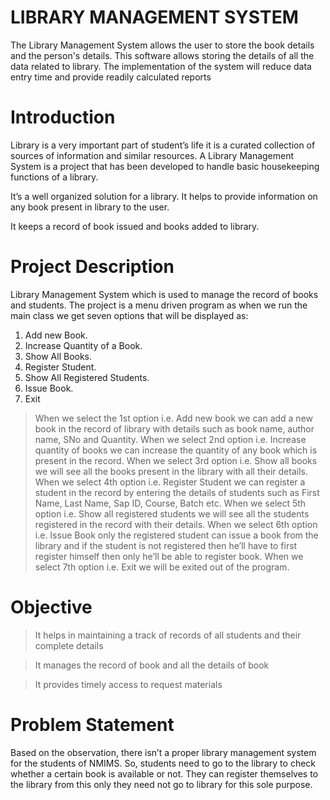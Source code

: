 # LIBRARY MANAGEMENT SYSTEM
 The Library Management System allows the user to store the book details and the person's details. This software allows storing the details of all the data related to library. The implementation of the system will reduce data entry time and provide readily calculated reports

# Introduction

Library is a very important part of student’s life it is a curated collection of sources of information and similar resources. A Library Management System is a project that has been developed to handle basic housekeeping functions of a library.

 It’s a well organized solution for a library. It helps to provide information on any book present in library to the user.

It keeps a record of book issued and books added to library.


# Project Description

Library Management System which is used to manage the record of books and students.
The project is a menu driven program as when we run the main class we get seven options that will be displayed as:
1.	Add new Book.
2.	Increase Quantity of a Book.
3.	Show All Books.
4.	Register Student.
5.	Show All Registered Students.
6.	Issue Book. 
7.	Exit

>When we select the 1st option i.e. Add new book we can add a new book in the record of library with details such as book name, author name, SNo and Quantity.
When we select 2nd option i.e. Increase quantity of books we can increase the quantity of any book which is present in the record.
When we select 3rd option i.e. Show all books we will see all the books present in the library with all their details.
When we select 4th option i.e. Register Student we can register a student in the record by entering the details of students such as First Name, Last Name, Sap ID, Course, Batch etc.
When we select 5th option i.e. Show all registered students we will see all the students registered in the record with their details.
When we select 6th option i.e. Issue Book only the registered student can issue a book from the library and if the student is not registered then he’ll have to first register himself then only he’ll be able to register book.
When we select 7th option i.e. Exit we will be exited out of the program.  


# Objective

>	It helps in maintaining a track of records of all students and their complete details

>	It manages the record of book and all the details of book

>	It provides timely access to request materials


# Problem Statement

Based on the observation, there isn’t a proper library management system for the students of NMIMS. So, students need to go to the library to check whether a certain book is available or not. They can register themselves to the library from this only they need not go to library for this sole purpose.
